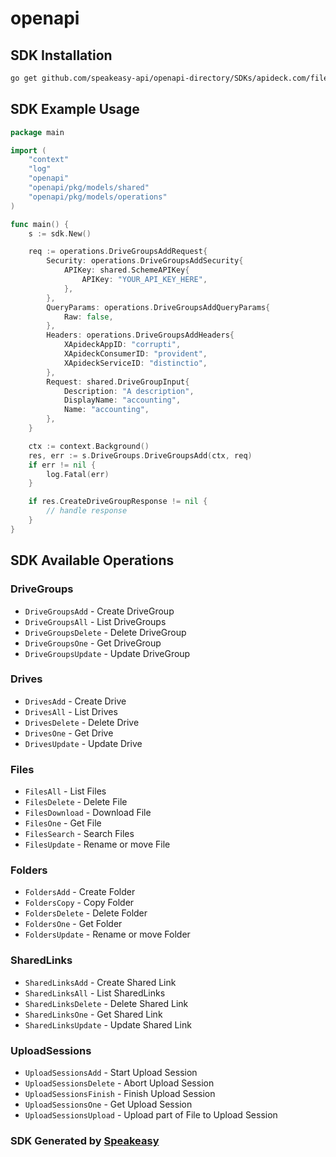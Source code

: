 # openapi

<!-- Start SDK Installation -->
## SDK Installation

```bash
go get github.com/speakeasy-api/openapi-directory/SDKs/apideck.com/file-storage/9.1.2/go
```
<!-- End SDK Installation -->

## SDK Example Usage
<!-- Start SDK Example Usage -->
```go
package main

import (
    "context"
    "log"
    "openapi"
    "openapi/pkg/models/shared"
    "openapi/pkg/models/operations"
)

func main() {
    s := sdk.New()

    req := operations.DriveGroupsAddRequest{
        Security: operations.DriveGroupsAddSecurity{
            APIKey: shared.SchemeAPIKey{
                APIKey: "YOUR_API_KEY_HERE",
            },
        },
        QueryParams: operations.DriveGroupsAddQueryParams{
            Raw: false,
        },
        Headers: operations.DriveGroupsAddHeaders{
            XApideckAppID: "corrupti",
            XApideckConsumerID: "provident",
            XApideckServiceID: "distinctio",
        },
        Request: shared.DriveGroupInput{
            Description: "A description",
            DisplayName: "accounting",
            Name: "accounting",
        },
    }

    ctx := context.Background()
    res, err := s.DriveGroups.DriveGroupsAdd(ctx, req)
    if err != nil {
        log.Fatal(err)
    }

    if res.CreateDriveGroupResponse != nil {
        // handle response
    }
}
```
<!-- End SDK Example Usage -->

<!-- Start SDK Available Operations -->
## SDK Available Operations


### DriveGroups

* `DriveGroupsAdd` - Create DriveGroup
* `DriveGroupsAll` - List DriveGroups
* `DriveGroupsDelete` - Delete DriveGroup
* `DriveGroupsOne` - Get DriveGroup
* `DriveGroupsUpdate` - Update DriveGroup

### Drives

* `DrivesAdd` - Create Drive
* `DrivesAll` - List Drives
* `DrivesDelete` - Delete Drive
* `DrivesOne` - Get Drive
* `DrivesUpdate` - Update Drive

### Files

* `FilesAll` - List Files
* `FilesDelete` - Delete File
* `FilesDownload` - Download File
* `FilesOne` - Get File
* `FilesSearch` - Search Files
* `FilesUpdate` - Rename or move File

### Folders

* `FoldersAdd` - Create Folder
* `FoldersCopy` - Copy Folder
* `FoldersDelete` - Delete Folder
* `FoldersOne` - Get Folder
* `FoldersUpdate` - Rename or move Folder

### SharedLinks

* `SharedLinksAdd` - Create Shared Link
* `SharedLinksAll` - List SharedLinks
* `SharedLinksDelete` - Delete Shared Link
* `SharedLinksOne` - Get Shared Link
* `SharedLinksUpdate` - Update Shared Link

### UploadSessions

* `UploadSessionsAdd` - Start Upload Session
* `UploadSessionsDelete` - Abort Upload Session
* `UploadSessionsFinish` - Finish Upload Session
* `UploadSessionsOne` - Get Upload Session
* `UploadSessionsUpload` - Upload part of File to Upload Session
<!-- End SDK Available Operations -->

### SDK Generated by [Speakeasy](https://docs.speakeasyapi.dev/docs/using-speakeasy/client-sdks)
